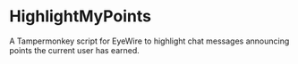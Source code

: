 # HighlightMyPoints
A Tampermonkey script for EyeWire to highlight chat messages announcing points the current user has earned.
